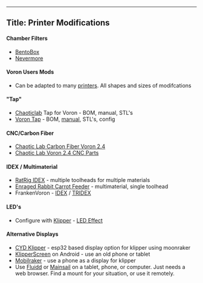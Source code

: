 <!-- Google tag (gtag.js) -->
<script async src="https://www.googletagmanager.com/gtag/js?id=G-VWF4MQCNTG"></script>
<script>
  window.dataLayer = window.dataLayer || [];
  function gtag(){dataLayer.push(arguments);}
  gtag('js', new Date());

  gtag('config', 'G-VWF4MQCNTG');
</script>
---
Title: Printer Modifications
---
#### Chamber Filters
- [BentoBox](https://www.printables.com/model/272525-bentobox-v20-carbon-filter-for-bambu-lab-x1c-enclo)
- [Nevermore](https://github.com/nevermore3d)

#### Voron Users Mods
- Can be adapted to many [printers](https://github.com/VoronDesign/VoronUsers/tree/main/printer_mods#readme). All shapes and sizes of modifcations

#### "Tap"
- [Chaoticlab](https://github.com/Chaoticlab/CNC-Tap-for-Voron) Tap for Voron - BOM, manual, STL's
- [Voron Tap](https://github.com/VoronDesign/Voron-Tap/tree/main) - BOM, [manual](https://github.com/VoronDesign/Voron-Tap/blob/main/Manual/Assembly_Manual_Tap.pdf), STL's, config

#### CNC/Carbon Fiber
- [Chaotic Lab Carbon Fiber Voron 2.4](https://github.com/Chaoticlab/Carbon-Fiber-Voron2.4)
- [Chaotic Lab Voron 2.4 CNC Parts](https://github.com/Chaoticlab/Voron2.4-CNC-Parts-Kit)

#### IDEX / Multimaterial
- [RatRig IDEX](https://lab.ratrig.com/vc31_idex/) - multiple toolheads for multiple materials
- [Enraged Rabbit Carrot Feeder](https://github.com/EtteGit/EnragedRabbitProject) - multimaterial, single toolhead
- FrankenVoron - [IDEX](https://github.com/FrankenVoron/IDEX) / [TRIDEX](https://github.com/FrankenVoron/Tridex)

#### LED's
- Configure with [Klipper](https://www.klipper3d.org/Config_Reference.html#leds) - [LED Effect](https://github.com/julianschill/klipper-led_effect/tree/master)

#### Alternative Displays
- [CYD Klipper](https://github.com/suchmememanyskill/CYD-Klipper) - esp32 based display option for klipper using moonraker
- [KlipperScreen](https://klipperscreen.readthedocs.io/en/latest/Android/) on Android - use an old phone or tablet
- [Mobilraker](https://mobileraker.com/0) - use a phone as a display for klipper
- Use [Fluidd](fluidd.xyz) or [Mainsail](mainsail.xyz) on a tablet, phone, or computer. Just needs a web browser. Find a mount for your situation, or use it remotely.
